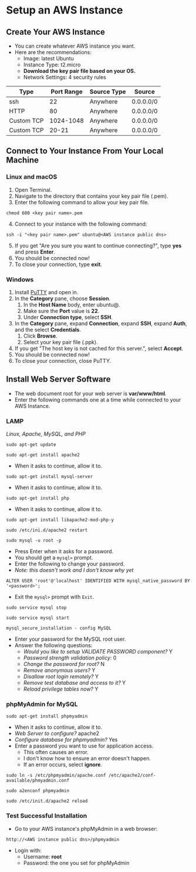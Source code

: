 # Setup an AWS Instance

## Create Your AWS Instance

- You can create whatever AWS instance you want. 
- Here are the recommendations:
	- Image: latest Ubuntu
	- Instance Type: t2.micro
	- **Download the key pair file based on your OS.**
	- Network Settings: 4 security rules

| **Type**   | **Port Range** | **Source Type** | **Source** |
|------------|----------------|-----------------|------------|
| ssh        | 22             | Anywhere        | 0.0.0.0/0  |
| HTTP       | 80             | Anywhere        | 0.0.0.0/0  |
| Custom TCP | 1024-1048      | Anywhere        | 0.0.0.0/0  |
| Custom TCP | 20-21          | Anywhere        | 0.0.0.0/0  |

## Connect to Your Instance From Your Local Machine

### Linux and macOS
1. Open Terminal.
2. Navigate to the directory that contains your key pair file (.pem).
3. Enter the following command to allow your key pair file.
```
chmod 600 <key pair name>.pem
```
4. Connect to your instance with the following command:
```
ssh -i "<key pair name>.pem" ubuntu@<AWS instance public dns>
```
5. If you get "Are you sure you want to continue connecting?", type **yes** and press **Enter**.
6. You should be connected now!
7. To close your connection, type **exit**.

### Windows
1. Install [PuTTY](https://www.chiark.greenend.org.uk/~sgtatham/putty/) and open in.
2. In the **Category** pane, choose **Session**.
	1. In the **Host Name** body, enter ubuntu@<AWS instance public dns>.
	2. Make sure the **Port** value is **22**.
	3. Under **Connection type**, select **SSH**.
3. In the **Category** pane, expand **Connection**, expand **SSH**, expand **Auth**, and the select **Credentials**.
	1. Click **Browse**.
	2. Select your key pair file (.ppk).
4. If you get "The host key is not cached for this server.", select **Accept**.
5. You should be connected now!
6. To close your connection, close PuTTY.

## Install Web Server Software

- The web document root for your web server is **var/www/html**.
- Enter the following commands one at a time while connected to your AWS Instance.

### LAMP

*Linux, Apache, MySQL, and PHP*

```
sudo apt-get update
```

```
sudo apt-get install apache2
```
- When it asks to continue, allow it to.

```
sudo apt-get install mysql-server
```
- When it asks to continue, allow it to.

```
sudo apt-get install php
```
- When it asks to continue, allow it to.

```
sudo apt-get install libapache2-mod-php-y
```

```
sudo /etc/ini.d/apache2 restart
```

```
sudo mysql -u root -p
```
- Press Enter when it asks for a password.
- You should get a `mysql>` prompt.
- Enter the following to change your password.
- *Note: this doesn't work and I don't know why yet*
```
ALTER USER 'root'@'localhost' IDENTIFIED WITH mysql_native_password BY '<password>';
```
- Exit the `mysql>` prompt with `Exit`.

```
sudo service mysql stop
```

```
sudo service mysql start
```

```
mysql_secure_installation - config MySQL
```
- Enter your password for the MySQL root user.
- Answer the following questions:
	- *Would you like to setup VALIDATE PASSWORD component?* Y
	- *Password strength validation policy:* 0
	- *Change the password for root?* N
	- *Remove anonymous users?* Y
	- *Disallow root login remotely?* Y
	- *Remove test database and access to it?* Y
	- *Reload privilege tables now?* Y

### phpMyAdmin for MySQL

```
sudo apt-get install phpmyadmin
```
- When it asks to continue, allow it to.
- *Web Server to configure?* apache2
- *Configure database for phpmyadmin?* Yes
- Enter a password you want to use for application access.
	- This often causes an error.
	- I don't know how to ensure an error doesn't happen.
	- If an error occurs, select **ignore**.

```
sudo ln -s /etc/phpmyadmin/apache.conf /etc/apache2/conf-available/phmyadmin.conf
```

```
sudo a2enconf phpmyadmin
```

```
sudo /etc/init.d/apache2 reload
```

### Test Successful Installation

- Go to your AWS instance's phpMyAdmin in a web browser:
```
http://<AWS instance public dns>/phpmyadmin
```
- Login with:
	- Username: **root**
	- Password: the one you set for phpMyAdmin
